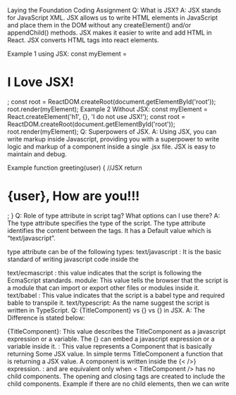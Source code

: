 
Laying the Foundation Coding Assignment
Q: What is JSX?
A: JSX stands for JavaScript XML. JSX allows us to write HTML elements in JavaScript and place them in the DOM without any createElement() and/or appendChild() methods. JSX makes it easier to write and add HTML in React. JSX converts HTML tags into react elements.

Example 1 using JSX:
const myElement = <h1>I Love JSX!</h1>;
const root = ReactDOM.createRoot(document.getElementById('root'));
root.render(myElement);
Example 2 Without JSX:
const myElement = React.createElement('h1', {}, 'I do not use JSX!');
const root = ReactDOM.createRoot(document.getElementById('root'));
root.render(myElement);
Q: Superpowers of JSX.
A: Using JSX, you can write markup inside Javascript, providing you with a superpower to write logic and markup of a component inside a single .jsx file. JSX is easy to maintain and debug.

Example
function greeting(user) {
//JSX
  return <h1>{user}, How are you!!!</h1>;
}
Q: Role of type attribute in script tag? What options can I use there?
A: The type attribute specifies the type of the script. The type attribute identifies the content between the <script> and </script> tags. It has a Default value which is “text/javascript”.

type attribute can be of the following types:
text/javascript : It is the basic standard of writing javascript code inside the <script> tag.
Syntax
<script type="text/javascript"></script>
text/ecmascript : this value indicates that the script is following the EcmaScript standards.
module: This value tells the browser that the script is a module that can import or export other files or modules inside it.
text/babel : This value indicates that the script is a babel type and required bable to transpile it.
text/typescript: As the name suggest the script is written in TypeScript.
Q: {TitleComponent} vs {<TitleComponent/>} vs {<TitleComponent></TitleComponent>} in JSX.
A: The Difference is stated below:

{TitleComponent}: This value describes the TitleComponent as a javascript expression or a variable. The {} can embed a javascript expression or a variable inside it.
<TitleComponent/> : This value represents a Component that is basically returning Some JSX value. In simple terms TitleComponent a function that is returning a JSX value. A component is written inside the {<  />} expression.
<TitleComponent></TitleComponent> : <TitleComponent /> and <TitleComponent></TitleComponent> are equivalent only when < TitleComponent /> has no child components. The opening and closing tags are created to include the child components.
Example
<TitleComponent>
    <FirstChildComponent />
    <SecondChildComponent />
    <ThirdChildComponent />
</TitleComponent>
if there are no child elements, then we can write
<TitleComponent />
